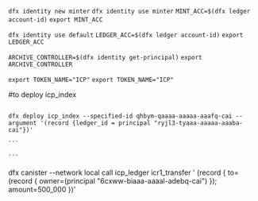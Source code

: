 `dfx identity new minter`
`dfx identity use minter`
`MINT_ACC=$(dfx ledger account-id)`
`export MINT_ACC`

`dfx identity use default`
`LEDGER_ACC=$(dfx ledger account-id)`
`export LEDGER_ACC`

`ARCHIVE_CONTROLLER=$(dfx identity get-principal)`
`export ARCHIVE_CONTROLLER`

`export TOKEN_NAME="ICP"`
`export TOKEN_NAME="ICP"`

<!-- dfx identity remove minter -->

<!-- dfx deploy icp_ledger --argument "(variant {Init =record {minting_account = \"${MINT_ACC}\";
initial_values = vec { record {  \"${LEDGER_ACC}\";
record { e8s=100_000_000_000 } } } ; archive_options = opt record {num_blocks_to_archive = 1000000; trigger_threshold = 1000000; \
  controller_id = principal  \"${ARCHIVE_CONTROLLER}\"; }; send_whitelist = vec {}}})" --specified-id ryjl3-tyaaa-aaaaa-aaaba-cai -->

#to deploy icp_index

````

dfx deploy icp_index --specified-id qhbym-qaaaa-aaaaa-aaafq-cai --argument '(record {ledger_id = principal "ryjl3-tyaaa-aaaaa-aaaba-cai"})'

```

```
````

dfx canister --network local call icp_ledger icr1_transfer '
    (record {
      to=(record {
        owner=(principal "6cxww-biaaa-aaaal-adebq-cai")
        });
        amount=500_000
    })'
